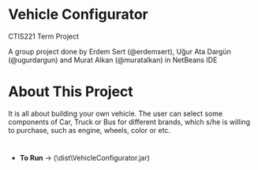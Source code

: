 # Vehicle Configurator 
CTIS221 Term Project

  A group project done by Erdem Sert (@erdemsert), Uğur Ata Dargün (@ugurdargun) and Murat Alkan (@muratalkan) in NetBeans IDE

# About This Project
It is all about building your own vehicle. The user can
select some components of Car, Truck or Bus for different brands, which s/he is willing to
purchase, such as engine, wheels, color or etc.
#
- **To Run** -> (\dist\VehicleConfigurator.jar)
